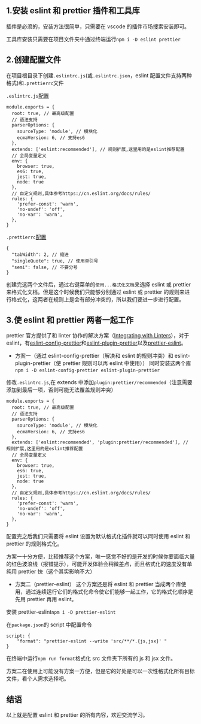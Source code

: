 ## 1.安装 eslint 和 prettier 插件和工具库

插件是必须的，安装方法很简单，只需要在 vscode 的插件市场搜索安装即可。

工具库安装只需要在项目文件夹中通过终端运行`npm i -D eslint prettier`

## 2.创建配置文件

在项目根目录下创建`.eslintrc.js`(或`.eslintrc.json`，eslint 配置文件支持两种格式)和`.prettierrc`文件

`.eslintrc.js`[配置](https://cn.eslint.org/docs/user-guide/configuring)

```
module.exports = {
  root: true, // 最高级配置
  // 语法支持
  parserOptions: {
    sourceType: 'module', // 模块化
    ecmaVersion: 6, // 支持es6
  },
  extends: ['eslint:recommended'], // 规则扩展,这里用的是eslint推荐配置
  // 全局变量定义
  env: {
    browser: true,
    es6: true,
    jest: true,
    node: true
  },
  // 自定义规则,具体参考https://cn.eslint.org/docs/rules/
  rules: {
    'prefer-const': 'warn',
    'no-undef': 'off',
    'no-var': 'warn',
  },
}
```

`.prettierrc`[配置](https://prettier.io/docs/en/options.html)

```
{
  "tabWidth": 2, // 缩进
  "singleQuote": true, // 使用单引号
  "semi": false, // 不要分号
}
```

创建完这两个文件后，通过右键菜单的`使用...格式化文档`来选择 eslint 或 prettier 来格式化文档。但是这个时候我们只能够分别通过 eslint 或 prettier 的规则来进行格式化，这两者在规则上是会有部分冲突的，所以我们要进一步进行配置。

## 3.使 eslint 和 prettier 两者一起工作

prettier 官方提供了和 linter 协作的解决方案（[Integrating with Linters](https://prettier.io/docs/en/integrating-with-linters.html)），对于 eslint，有[eslint-config-prettier](https://github.com/prettier/eslint-config-prettier)和[eslint-plugin-prettier](https://github.com/prettier/eslint-plugin-prettier)以及[prettier-eslint](https://github.com/prettier/prettier-eslint)。

- 方案一（通过 eslint-config-prettier（解决和 eslint 的规则冲突）和 eslint-plugin-prettier（使 prettier 规则可以再 eslint 中使用））
  同时安装这两个库`npm i -D eslint-config-prettier eslint-plugin-prettier`

修改`.eslintrc.js`,在 extends 中添加`plugin:prettier/recommended`（注意需要添加到最后一项，否则可能无法覆盖规则冲突）

```
module.exports = {
  root: true, // 最高级配置
  // 语法支持
  parserOptions: {
    sourceType: 'module', // 模块化
    ecmaVersion: 6, // 支持es6
  },
  extends: ['eslint:recommended', 'plugin:prettier/recommended'], // 规则扩展,这里用的是eslint推荐配置
  // 全局变量定义
  env: {
    browser: true,
    es6: true,
    jest: true,
    node: true
  },
  // 自定义规则,具体参考https://cn.eslint.org/docs/rules/
  rules: {
    'prefer-const': 'warn',
    'no-undef': 'off',
    'no-var': 'warn',
  },
}
```

配置完之后我们只需要将 eslint 设置为默认格式化插件就可以同时使用 eslint 和 prettier 的规则格式化。

方案一十分方便，比较推荐这个方案，唯一感觉不好的是开发的时候你要面临大量的红色波浪线（报错提示），可能开发体验会稍微差点，而且格式化的速度没有单纯用 prettier 快（这个其实影响不大）

- 方案二（prettier-eslint）
  这个方案还是将 eslint 和 prettier 当成两个库使用，通过连续运行它们的格式化命令使它们能够一起工作，它的格式化顺序是先用 prettier 再用 eslint。

安装 prettier-eslint`npm i -D prettier-eslint`

在`package.json`的 script 中配置命令

```
script: {
	"format": "prettier-eslint --write 'src/**/*.{js,jsx}' "
}
```

在终端中运行`npm run format`格式化 src 文件夹下所有的 js 和 jsx 文件。

方案二在使用上可能没有方案一方便，但是它的好处是可以一次性格式化所有目标文件，看个人需求选择吧。

## 结语

以上就是配置 eslint 和 prettier 的所有内容，欢迎交流学习。

